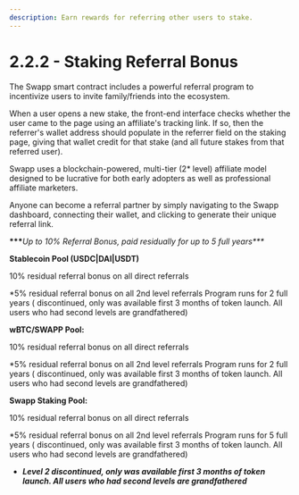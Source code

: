 ```yaml
---
description: Earn rewards for referring other users to stake.
---
```


# 2.2.2 - Staking Referral Bonus

The Swapp smart contract includes a powerful referral program to incentivize users to invite family/friends into the ecosystem.

When a user opens a new stake, the front-end interface checks whether the user came to the page using an affiliate's tracking link. If so, then the referrer's wallet address should populate in the referrer field on the staking page, giving that wallet credit for that stake \(and all future stakes from that referred user\).

Swapp uses a blockchain-powered, multi-tier \(2\* level\) affiliate model designed to be lucrative for both early adopters as well as professional affiliate marketers.

Anyone can become a referral partner by simply navigating to the Swapp dashboard, connecting their wallet, and clicking to generate their unique referral link.

**\*\*\***_Up to 10% Referral Bonus, paid residually for up to 5 full years\*\*\*_

**Stablecoin Pool \(USDC\|DAI\|USDT\)** 

10% residual referral bonus on all direct referrals 

\*5% residual referral bonus on all 2nd level referrals Program runs for 2 full years \( discontinued, only was available first 3 months of token launch. All users who had second levels are grandfathered\)

**wBTC/SWAPP Pool:** 

10% residual referral bonus on all direct referrals 

\*5% residual referral bonus on all 2nd level referrals Program runs for 2 full years \( discontinued, only was available first 3 months of token launch. All users who had second levels are grandfathered\)

**Swapp Staking Pool:** 

10% residual referral bonus on all direct referrals 

\*5% residual referral bonus on all 2nd level referrals Program runs for 5 full years \( discontinued, only was available first 3 months of token launch. All users who had second levels are grandfathered\)

* _**Level 2  discontinued, only was available first 3 months of token launch. All users who had second levels are grandfathered**_

